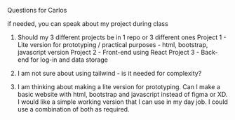 Questions for Carlos

if needed, you can speak about my project during class

1) Should my 3 different projects be in 1 repo or 3 different ones
Project 1 - Lite version for prototyping / practical purposes - html, bootstrap, javascript version
Project 2 - Front-end using React
Project 3 - Back-end for log-in and data storage

2) I am not sure about using tailwind - is it needed for complexity?

3) I am thinking about making a lite version for prototyping.
Can I make a basic website with html, bootstrap and javascript instead of figma or XD.
I would like a simple working version that I can use in my day job. 
I could use a combination of both as required.  

